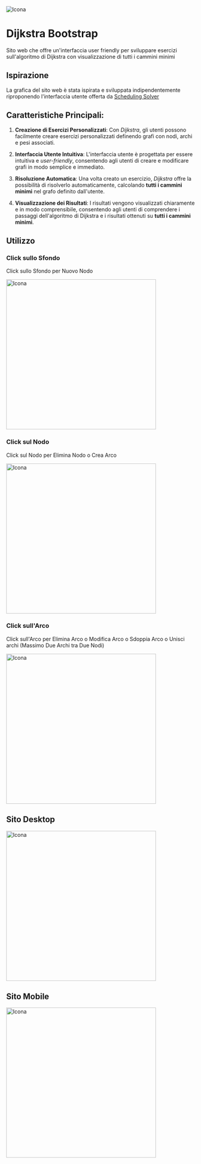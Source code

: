 <img src="https://github.com/vittorioPiotti/Dijkstra/blob/main/desktop.png" alt="Icona" />


# Dijkstra Bootstrap
Sito web che offre un'interfaccia user friendly per sviluppare esercizi sull'algoritmo di Dijkstra con visualizzazione di tutti i cammini minimi

## Ispirazione

La grafica del sito web è stata ispirata e sviluppata indipendentemente riproponendo l'interfaccia utente offerta da [Scheduling Solver](https://process-scheduling-solver.boonsuen.com/)
 

## Caratteristiche Principali:

1. **Creazione di Esercizi Personalizzati**: Con *Dijkstra*, gli utenti possono facilmente creare esercizi personalizzati definendo grafi con nodi, archi e pesi associati.

2. **Interfaccia Utente Intuitiva**: L'interfaccia utente è progettata per essere intuitiva e *user-friendly*, consentendo agli utenti di creare e modificare grafi in modo semplice e immediato.

3. **Risoluzione Automatica**: Una volta creato un esercizio, *Dijkstra* offre la possibilità di risolverlo automaticamente, calcolando **tutti i cammini minimi** nel grafo definito dall'utente.

4. **Visualizzazione dei Risultati**: I risultati vengono visualizzati chiaramente e in modo comprensibile, consentendo agli utenti di comprendere i passaggi dell'algoritmo di Dijkstra e i risultati ottenuti su **tutti i cammini minimi**.


## Utilizzo

### Click sullo Sfondo

Click sullo Sfondo per Nuovo Nodo

<img src="https://github.com/vittorioPiotti/Dijkstra/blob/main/clickSfondo.png" alt="Icona" width="400"/>

### Click sul Nodo

Click sul Nodo per Elimina Nodo o Crea Arco

<img src="https://github.com/vittorioPiotti/Dijkstra/blob/main/clickNodo.png" alt="Icona" width="400"/>

### Click sull'Arco

Click sull'Arco per Elimina Arco o Modifica Arco o Sdoppia Arco o Unisci archi (Massimo Due Archi tra Due Nodi)

<img src="https://github.com/vittorioPiotti/Dijkstra/blob/main/clickArco.png" alt="Icona" width="400"/>

## Sito Desktop

<img src="https://github.com/vittorioPiotti/Dijkstra/blob/main/desktop.png" alt="Icona" width="400"/>


## Sito Mobile

<img src="https://github.com/vittorioPiotti/Dijkstra/blob/main/Mobile.png" alt="Icona" width="400"/>


